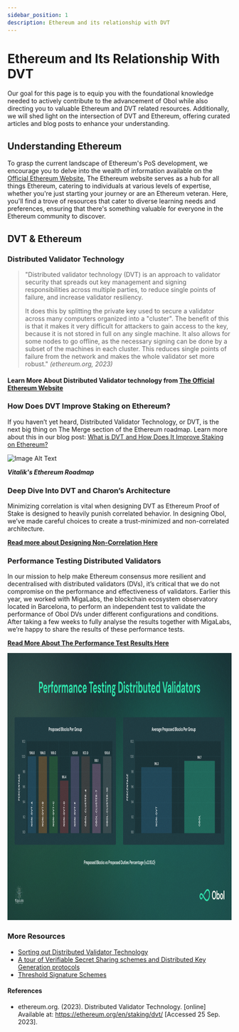 ```yaml
---
sidebar_position: 1
description: Ethereum and its relationship with DVT
---
```


# Ethereum and Its Relationship With DVT

Our goal for this page is to equip you with the foundational knowledge needed to actively contribute to the advancement of Obol while also directing you to valuable Ethereum and DVT related resources. Additionally, we will shed light on the intersection of DVT and Ethereum, offering curated articles and blog posts to enhance your understanding.

## **Understanding Ethereum**

To grasp the current landscape of Ethereum's PoS development, we encourage you to delve into the wealth of information available on the [Official Ethereum Website.](https://ethereum.org/en/learn/)
The Ethereum website serves as a hub for all things Ethereum, catering to individuals at various levels of expertise, whether you're just starting your journey or are an Ethereum veteran. Here, you'll find a trove of resources that cater to diverse learning needs and preferences, ensuring that there's something valuable for everyone in the Ethereum community to discover.

## **DVT & Ethereum**

### Distributed Validator Technology

> "Distributed validator technology (DVT) is an approach to validator security that spreads out key management and signing responsibilities across multiple parties, to reduce single points of failure, and increase validator resiliency.
>
> It does this by splitting the private key used to secure a validator across many computers organized into a "cluster". The benefit of this is that it makes it very difficult for attackers to gain access to the key, because it is not stored in full on any single machine. It also allows for some nodes to go offline, as the necessary signing can be done by a subset of the machines in each cluster. This reduces single points of failure from the network and makes the whole validator set more robust." <em>(ethereum.org, 2023)</em>

#### Learn More About Distributed Validator technology from [The Official Ethereum Website](https://ethereum.org/en/staking/dvt/)

### How Does DVT Improve Staking on Ethereum?

If you haven’t yet heard, Distributed Validator Technology, or DVT, is the next big thing on The Merge section of the Ethereum roadmap. Learn more about this in our blog post: [What is DVT and How Does It Improve Staking on Ethereum?](https://blog.obol.tech/what-is-dvt-and-how-does-it-improve-staking-on-ethereum/)

<img src="/img/EthereumRoadmapDec2023.png" alt="Image Alt Text" width="800" height="1000" />

***Vitalik's Ethereum Roadmap***

### Deep Dive Into DVT and Charon’s Architecture

Minimizing correlation is vital when designing DVT as Ethereum Proof of Stake is designed to heavily punish correlated behavior. In designing Obol, we’ve made careful choices to create a trust-minimized and non-correlated architecture. 

[**Read more about Designing Non-Correlation Here**](https://blog.obol.tech/deep-dive-into-dvt-and-charons-architecture/)

### Performance Testing Distributed Validators
In our mission to help make Ethereum consensus more resilient and decentralised with distributed validators (DVs), it’s critical that we do not compromise on the performance and effectiveness of validators. Earlier this year, we worked with MigaLabs, the blockchain ecosystem observatory located in Barcelona, to perform an independent test to validate the performance of Obol DVs under different configurations and conditions. After taking a few weeks to fully analyse the results together with MigaLabs, we’re happy to share the results of these performance tests.

[**Read More About The Performance Test Results Here**](https://blog.obol.tech/performance-testing-distributed-validators/)

<img src="/img/MigaLabs-Performance-Results.png" alt="Image Alt Text" width="800" height="600" />

### More Resources

- [Sorting out Distributed Validator Technology](https://medium.com/nethermind-eth/sorting-out-distributed-validator-technology-a6f8ca1bbce3)
- [A tour of Verifiable Secret Sharing schemes and Distributed Key Generation protocols](https://medium.com/nethermind-eth/a-tour-of-verifiable-secret-sharing-schemes-and-distributed-key-generation-protocols-3c814e0d47e1)
- [Threshold Signature Schemes](https://medium.com/nethermind-eth/threshold-signature-schemes-36f40bc42aca)

#### References

- ethereum.org. (2023). Distributed Validator Technology. [online] Available at: https://ethereum.org/en/staking/dvt/ [Accessed 25 Sep. 2023].
